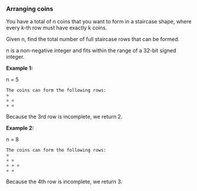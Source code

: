 ### Arranging coins

You have a total of n coins that you want to form in a staircase shape, where every k-th row must have exactly k coins.

Given n, find the total number of full staircase rows that can be formed.

n is a non-negative integer and fits within the range of a 32-bit signed integer.

**Example 1:**

n = 5
````
The coins can form the following rows:
¤
¤ ¤
¤ ¤
````
Because the 3rd row is incomplete, we return 2.

**Example 2:**

n = 8
````
The coins can form the following rows:
¤
¤ ¤
¤ ¤ ¤
¤ ¤
````
Because the 4th row is incomplete, we return 3.